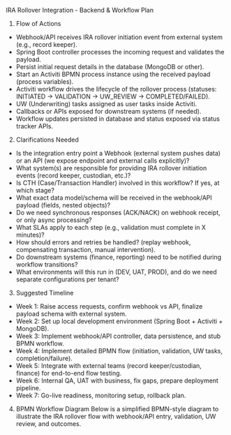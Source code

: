 IRA Rollover Integration - Backend & Workflow Plan
1. Flow of Actions
- Webhook/API receives IRA rollover initiation event from external system (e.g., record keeper).
- Spring Boot controller processes the incoming request and validates the payload.
- Persist initial request details in the database (MongoDB or other).
- Start an Activiti BPMN process instance using the received payload (process variables).
- Activiti workflow drives the lifecycle of the rollover process (statuses: INITIATED → VALIDATION → UW_REVIEW → COMPLETED/FAILED).
- UW (Underwriting) tasks assigned as user tasks inside Activiti.
- Callbacks or APIs exposed for downstream systems (if needed).
- Workflow updates persisted in database and status exposed via status tracker APIs.
2. Clarifications Needed
- Is the integration entry point a Webhook (external system pushes data) or an API (we expose endpoint and external calls explicitly)?
- What system(s) are responsible for providing IRA rollover initiation events (record keeper, custodian, etc.)?
- Is CTH (Case/Transaction Handler) involved in this workflow? If yes, at which stage?
- What exact data model/schema will be received in the webhook/API payload (fields, nested objects)?
- Do we need synchronous responses (ACK/NACK) on webhook receipt, or only async processing?
- What SLAs apply to each step (e.g., validation must complete in X minutes)?
- How should errors and retries be handled? (replay webhook, compensating transaction, manual intervention).
- Do downstream systems (finance, reporting) need to be notified during workflow transitions?
- What environments will this run in (DEV, UAT, PROD), and do we need separate configurations per tenant?
3. Suggested Timeline
- Week 1: Raise access requests, confirm webhook vs API, finalize payload schema with external system.
- Week 2: Set up local development environment (Spring Boot + Activiti + MongoDB).
- Week 3: Implement webhook/API controller, data persistence, and stub BPMN workflow.
- Week 4: Implement detailed BPMN flow (initiation, validation, UW tasks, completion/failure).
- Week 5: Integrate with external teams (record keeper/custodian, finance) for end-to-end flow testing.
- Week 6: Internal QA, UAT with business, fix gaps, prepare deployment pipeline.
- Week 7: Go-live readiness, monitoring setup, rollback plan.
4. BPMN Workflow Diagram
Below is a simplified BPMN-style diagram to illustrate the IRA rollover flow with webhook/API entry, validation, UW review, and outcomes.
 
